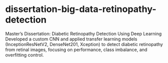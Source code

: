 # dissertation-big-data-retinopathy-detection
Master’s Dissertation: Diabetic Retinopathy Detection Using Deep Learning Developed a custom CNN and applied transfer learning models (InceptionResNetV2, DenseNet201, Xception) to detect diabetic retinopathy from retinal images, focusing on performance, class imbalance, and overfitting control.
